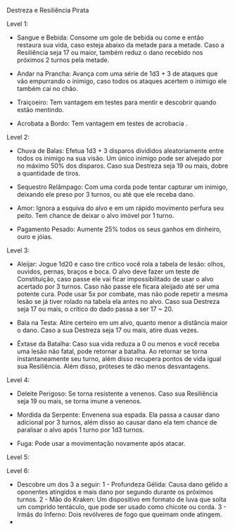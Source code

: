 Destreza e Resiliência
Pirata

Level 1:
 
- Sangue e Bebida: Consome um gole de bebida ou come e então restaura sua vida, caso esteja abaixo da metade para a metade. Caso a Resiliência seja 17 ou maior, também reduz o dano recebido nos próximos 2 turnos pela metade.
	
- Andar na Prancha: Avança com uma série de 1d3 + 3 de ataques que vão empurrando o inimigo, caso todos os ataques acertem o inimigo ele também cai no chão. 
	
- Traiçoeiro: Tem vantagem em testes para mentir e descobrir quando estão mentindo.
	
- Acrobata a Bordo: Tem vantagem em testes de acrobacia .

Level 2:

- Chuva de Balas: Efetua 1d3 + 3 disparos divididos aleatoriamente entre todos os inimigo na sua visão. Um único inimigo pode ser alvejado por no máximo 50% dos disparos. Caso sua Destreza seja 19 ou mais, dobre a quantidade de tiros.
	
- Sequestro Relâmpago: Com uma corda pode tentar capturar um inimigo, deixando ele preso por 3 turnos, ou até que ele receba dano.
	
- Amor: Ignora a esquiva do alvo e em um rápido movimento perfura seu peito. Tem chance de deixar o alvo imóvel por 1 turno.
	
- Pagamento Pesado: Aumente 25% todos os seus ganhos em dinheiro, ouro e jóias.

Level 3:

- Aleijar: Jogue 1d20 e caso tire crítico você rola a tabela de lesão: olhos, ouvidos, pernas, braços e boca. O alvo deve fazer um teste de Constituição, caso passe ele vai ficar impossibilitado de usar o alvo acertado por 3 turnos. Caso não passe ele ficara aleijado até ser uma potente cura. Pode usar 5x por combate, mas não pode repetir a mesma lesão se já tiver rolado na tabela ela antes no alvo. Caso sua Destreza seja 17 ou mais, o crítico do dado passa a ser 17 ~ 20.
	
- Bala na Testa: Atire certeiro em um alvo, quanto menor a distância maior o dano. Caso a sua Destreza seja 17 ou mais, atire duas vezes.
	
- Êxtase da Batalha: Caso sua vida reduza a 0 ou menos e você receba uma lesão não fatal, pode retornar a batalha. Ao retornar se torna instantaneamente seu turno, além disso recupera pontos de vida igual sua Resiliência. Além disso, próteses te dão menos desvantagens. 

Level 4:

- Deleite Perigoso: Se torna resistente a venenos. Caso sua Resiliência seja 19 ou mais, se torna imune a venenos.
	
- Mordida da Serpente: Envenena sua espada. Ela passa a causar dano adicional por 3 turnos, além disso ao causar dano ela tem chance de paralisar o alvo após 1 turno por 1d3 turnos.
	
- Fuga: Pode usar a movimentação novamente após atacar.

Level 5:

Level 6:
- Descobre um dos 3 a seguir:
	 1 - Profundeza Gélida: Causa dano gélido a oponentes atingidos e mais dano por segundo durante os próximos turnos.
     2 - Mão do Kraken: Um dispositivo em formato de luva que solta um comprido tentáculo, que pode ser usado como chicote ou corda.
     3 - Irmãs do Inferno: Dois revólveres de fogo que queimam onde atingem.
- 